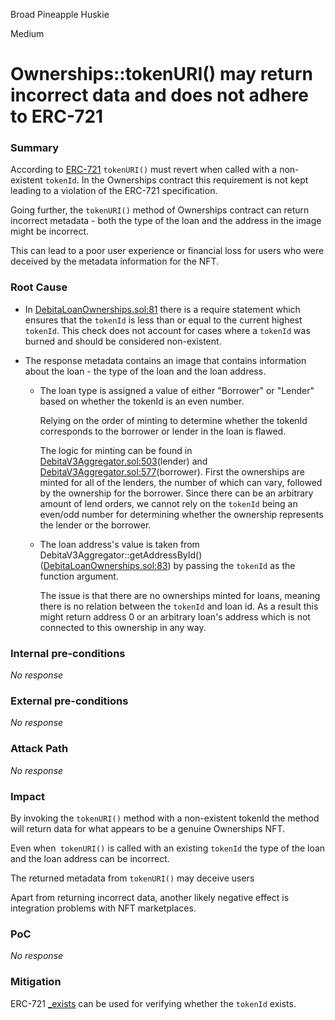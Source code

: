 Broad Pineapple Huskie

Medium

# Ownerships::tokenURI() may return incorrect data and does not adhere to ERC-721

### Summary

According to [ERC-721](https://eips.ethereum.org/EIPS/eip-721#specification) `tokenURI()` must revert when called with a non-existent `tokenId`.
In the Ownerships contract this requirement is not kept leading to a violation of the ERC-721 specification.

Going further, the `tokenURI()` method of Ownerships contract can return incorrect metadata - both the type of the loan and the address in the image might be incorrect.

This can lead to a poor user experience or financial loss for users who were deceived by the metadata information for the NFT.

### Root Cause

- In [DebitaLoanOwnerships.sol:81](https://github.com/sherlock-audit/2024-11-debita-finance-v3/blob/main/Debita-V3-Contracts/contracts/DebitaLoanOwnerships.sol#L81) there is a require statement which ensures that the `tokenId` is less than or equal to the current highest `tokenId`. 
This check does not account for cases where a `tokenId` was burned and should be considered non-existent.

- The response metadata contains an image that contains information about the loan - the type of the loan and the loan address.
  - The loan type is assigned a value of either "Borrower" or "Lender" based on whether the tokenId is an even number.
  
    Relying on the order of minting to determine whether the tokenId corresponds to the borrower or lender in the loan is flawed. 
  
    The logic for minting can be found in [DebitaV3Aggregator.sol:503](https://github.com/sherlock-audit/2024-11-debita-finance-v3/blob/main/Debita-V3-Contracts/contracts/DebitaV3Aggregator.sol#L502)(lender) and [DebitaV3Aggregator.sol:577](https://github.com/sherlock-audit/2024-11-debita-finance-v3/blob/main/Debita-V3-Contracts/contracts/DebitaV3Aggregator.sol#L577)(borrower). 
  First the ownerships are minted for all of the lenders, the number of which can vary, followed by the ownership for the borrower. Since there can be an arbitrary amount of lend orders, we cannot rely on the `tokenId` being an even/odd number for determining whether the ownership represents the lender or the borrower.
  
  - The loan address's value is taken from DebitaV3Aggregator::getAddressById() ([DebitaLoanOwnerships.sol:83](https://github.com/sherlock-audit/2024-11-debita-finance-v3/blob/main/Debita-V3-Contracts/contracts/DebitaLoanOwnerships.sol#L83)) by passing the `tokenId` as the function argument. 
  
    The issue is that there are no ownerships minted for loans, meaning there is no relation between the `tokenId` and loan id. As a result this might return address 0 or an arbitrary loan's address which is not connected to this ownership in any way.


### Internal pre-conditions

_No response_

### External pre-conditions

_No response_

### Attack Path

_No response_

### Impact

By invoking the `tokenURI()` method with a non-existent tokenId the method will return data for what appears to be a genuine Ownerships NFT.

Even when` tokenURI()` is called with an existing `tokenId` the type of the loan and the loan address can be incorrect.

The returned metadata from `tokenURI()` may deceive users

Apart from returning incorrect data, another likely negative effect is integration problems with NFT marketplaces.

### PoC

_No response_

### Mitigation

ERC-721 [_exists](https://docs.openzeppelin.com/contracts/2.x/api/token/erc721#ERC721-_exists-uint256-) can be used for verifying whether the `tokenId` exists.